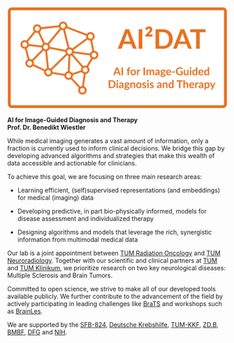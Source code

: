 ![AI²DAT](/assets/ai2dat.png)

**AI for Image-Guided Diagnosis and Therapy**  
**Prof. Dr. Benedikt Wiestler**  

While medical imaging generates a vast amount of information, only a fraction is currently used to inform clinical decisions. We bridge this gap by developing advanced algorithms and strategies that make this wealth of data accessible and actionable for clinicians.

To achieve this goal, we are focusing on three main research areas: 

- Learning efficient, (self)supervised representations (and embeddings) for medical (imaging) data

- Developing predictive, in part bio-physically informed, models for disease assessment and individualized therapy

- Designing algorithms and models that leverage the rich, synergistic information from multimodal medical data

Our lab is a joint appointment between [TUM Radiation Oncology](https://radioonkologie.mri.tum.de/) and [TUM Neuroradiology](https://www.neurokopfzentrum.med.tum.de/neuroradiologie/). Together with our scientific and clinical partners at [TUM](https://www.tum.de) and [TUM Klinikum](https://mri.tum.de), we prioritize research on two key neurological diseases: Multiple Sclerosis and Brain Tumors.

Committed to open science, we strive to make all of our developed tools available publicly. We further contribute to the advancement of the field by actively participating in leading challenges like [BraTS](https://synapse.org/brats2023) and workshops such as [BrainLes](https://www.brainlesion-workshop.org/).

We are supported by the [SFB-824](https://sfb824.med.tum.de/en), [Deutsche Krebshilfe](https://www.krebshilfe.de/), [TUM-KKF](https://mh.tum.de/de/Talentf%C3%B6rderung/Clinician_Scientist_Programm), [ZD.B](https://www.bayern-innovativ.de), [BMBF](https://www.bmbf.de/bmbf/de/forschung/innovativer-mittelstand/kmu-innovativ/kmu-innovativ_node.html), [DFG](https://www.uniklinik-freiburg.de/radiomics.html) and [NIH](https://grants.nih.gov/).
